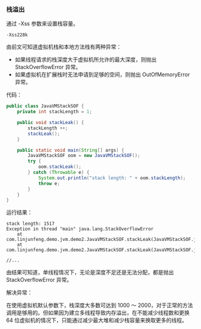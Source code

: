 ### 栈溢出

通过 -Xss 参数来设置栈容量。
```jvm
-Xss228k
```

由前文可知道虚拟机栈和本地方法栈有两种异常：
* 如果线程请求的栈深度大于虚拟机所允许的最大深度，则抛出 StackOverflowError 异常。
* 如果虚拟机在扩展栈时无法申请到足够的空间，则抛出 OutOfMemoryError 异常。

代码：
```java
public class JavaVMStackSOF {
    private int stackLength = 1;

    public void stackLeak() {
        stackLength ++;
        stackLeak();
    }

    public static void main(String[] args) {
        JavaVMStackSOF oom = new JavaVMStackSOF();
        try {
            oom.stackLeak();
        } catch (Throwable e) {
            System.out.println("stack length: " + oom.stackLength);
            throw e;
        }
    }
}
```

运行结果：
```
stack length: 1517
Exception in thread "main" java.lang.StackOverflowError
	at com.linjunfeng.demo.jvm.demo2.JavaVMStackSOF.stackLeak(JavaVMStackSOF.java:7)
	at com.linjunfeng.demo.jvm.demo2.JavaVMStackSOF.stackLeak(JavaVMStackSOF.java:8)

//...
```
由结果可知道，单线程情况下，无论是深度不足还是无法分配，都是抛出 StackOverflowError 异常。

解决异常：

在使用虚拟机默认参数下，栈深度大多数可达到 1000 ～ 2000，对于正常的方法调用是够用的。但如果因为建立多线程导致内存溢出，在不能减少线程数和更换 64 位虚拟机的情况下，只能通过减少最大堆和减少栈容量来换取更多的线程。